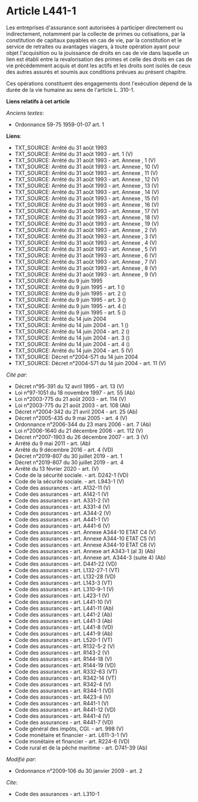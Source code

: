 # Article L441-1

Les entreprises d'assurance sont autorisées à participer directement ou indirectement, notamment par la collecte de primes ou
cotisations, par la constitution de capitaux payables en cas de vie, par la constitution et le service de retraites ou
avantages viagers, à toute opération ayant pour objet l'acquisition ou la jouissance de droits en cas de vie dans laquelle un
lien est établi entre la revalorisation des primes et celle des droits en cas de vie précédemment acquis et dont les actifs
et les droits sont isolés de ceux des autres assurés et soumis aux conditions prévues au présent chapitre. 

Ces opérations constituent des engagements dont l'exécution dépend de la durée de la vie humaine au sens de l'article L.
310-1.

**Liens relatifs à cet article**

_Anciens textes_:

  - Ordonnance 59-75 1959-01-07 art. 1

**Liens**:

  - TXT_SOURCE: Arrêté du 31 août 1993
  - TXT_SOURCE: Arrêté du 31 août 1993 - art. 1 (V)
  - TXT_SOURCE: Arrêté du 31 août 1993 - art. Annexe , 1 (V)
  - TXT_SOURCE: Arrêté du 31 août 1993 - art. Annexe , 10 (V)
  - TXT_SOURCE: Arrêté du 31 août 1993 - art. Annexe , 11 (V)
  - TXT_SOURCE: Arrêté du 31 août 1993 - art. Annexe , 12 (V)
  - TXT_SOURCE: Arrêté du 31 août 1993 - art. Annexe , 13 (V)
  - TXT_SOURCE: Arrêté du 31 août 1993 - art. Annexe , 14 (V)
  - TXT_SOURCE: Arrêté du 31 août 1993 - art. Annexe , 15 (V)
  - TXT_SOURCE: Arrêté du 31 août 1993 - art. Annexe , 16 (V)
  - TXT_SOURCE: Arrêté du 31 août 1993 - art. Annexe , 17 (V)
  - TXT_SOURCE: Arrêté du 31 août 1993 - art. Annexe , 18 (V)
  - TXT_SOURCE: Arrêté du 31 août 1993 - art. Annexe , 19 (V)
  - TXT_SOURCE: Arrêté du 31 août 1993 - art. Annexe , 2 (V)
  - TXT_SOURCE: Arrêté du 31 août 1993 - art. Annexe , 3 (V)
  - TXT_SOURCE: Arrêté du 31 août 1993 - art. Annexe , 4 (V)
  - TXT_SOURCE: Arrêté du 31 août 1993 - art. Annexe , 5 (V)
  - TXT_SOURCE: Arrêté du 31 août 1993 - art. Annexe , 6 (V)
  - TXT_SOURCE: Arrêté du 31 août 1993 - art. Annexe , 7 (V)
  - TXT_SOURCE: Arrêté du 31 août 1993 - art. Annexe , 8 (V)
  - TXT_SOURCE: Arrêté du 31 août 1993 - art. Annexe , 9 (V)
  - TXT_SOURCE: Arrêté du 9 juin 1995
  - TXT_SOURCE: Arrêté du 9 juin 1995 - art. 1 ()
  - TXT_SOURCE: Arrêté du 9 juin 1995 - art. 2 ()
  - TXT_SOURCE: Arrêté du 9 juin 1995 - art. 3 ()
  - TXT_SOURCE: Arrêté du 9 juin 1995 - art. 4 ()
  - TXT_SOURCE: Arrêté du 9 juin 1995 - art. 5 ()
  - TXT_SOURCE: Arrêté du 14 juin 2004
  - TXT_SOURCE: Arrêté du 14 juin 2004 - art. 1 ()
  - TXT_SOURCE: Arrêté du 14 juin 2004 - art. 2 ()
  - TXT_SOURCE: Arrêté du 14 juin 2004 - art. 3 ()
  - TXT_SOURCE: Arrêté du 14 juin 2004 - art. 4 ()
  - TXT_SOURCE: Arrêté du 14 juin 2004 - art. 5 (V)
  - TXT_SOURCE: Décret n°2004-571 du 14 juin 2004
  - TXT_SOURCE: Décret n°2004-571 du 14 juin 2004 - art. 11 (V)

_Cité par_:

  - Décret n°95-391 du 12 avril 1995 - art. 13 (V)
  - Loi n°97-1051 du 18 novembre 1997 - art. 55 (Ab)
  - Loi n°2003-775 du 21 août 2003 - art. 114 (V)
  - Loi n°2003-775 du 21 août 2003 - art. 108 (Ab)
  - Décret n°2004-342 du 21 avril 2004 - art. 25 (Ab)
  - Décret n°2005-435 du 9 mai 2005 - art. 4 (V)
  - Ordonnance n°2006-344 du 23 mars 2006 - art. 7 (Ab)
  - Loi n°2006-1640 du 21 décembre 2006 - art. 112 (V)
  - Décret n°2007-1903 du 26 décembre 2007 - art. 3 (V)
  - Arrêté du 9 mai 2011 - art. (Ab)
  - Arrêté du 9 décembre 2016 - art. 4 (VD)
  - Décret n°2019-807 du 30 juillet 2019 - art. 1
  - Décret n°2019-807 du 30 juillet 2019 - art. 4
  - Arrêté du 13 février 2020 - art. (V)
  - Code de la sécurité sociale. - art. D242-1 (VD)
  - Code de la sécurité sociale. - art. L943-1 (V)
  - Code des assurances - art. A132-11 (V)
  - Code des assurances - art. A142-1 (V)
  - Code des assurances - art. A331-2 (V)
  - Code des assurances - art. A331-4 (V)
  - Code des assurances - art. A344-2 (V)
  - Code des assurances - art. A441-1 (V)
  - Code des assurances - art. A441-6 (V)
  - Code des assurances - art. Annexe A344-10 ETAT C4 (V)
  - Code des assurances - art. Annexe A344-10 ETAT C5 (V)
  - Code des assurances - art. Annexe A344-10 ETAT C6 (V)
  - Code des assurances - art. Annexe art A343-1 (al 3) (Ab)
  - Code des assurances - art. Annexe art. A344-3 (suite 4) (Ab)
  - Code des assurances - art. D441-22 (VD)
  - Code des assurances - art. L132-27-1 (VT)
  - Code des assurances - art. L132-28 (VD)
  - Code des assurances - art. L143-3 (VT)
  - Code des assurances - art. L310-9-1 (V)
  - Code des assurances - art. L423-1 (V)
  - Code des assurances - art. L441-10 (V)
  - Code des assurances - art. L441-11 (Ab)
  - Code des assurances - art. L441-2 (Ab)
  - Code des assurances - art. L441-3 (Ab)
  - Code des assurances - art. L441-8 (VD)
  - Code des assurances - art. L441-9 (Ab)
  - Code des assurances - art. L520-1 (VT)
  - Code des assurances - art. R132-5-2 (V)
  - Code des assurances - art. R143-2 (V)
  - Code des assurances - art. R144-18 (V)
  - Code des assurances - art. R144-19 (VD)
  - Code des assurances - art. R332-63 (VT)
  - Code des assurances - art. R342-14 (VT)
  - Code des assurances - art. R342-4 (V)
  - Code des assurances - art. R344-1 (VD)
  - Code des assurances - art. R423-4 (V)
  - Code des assurances - art. R441-1 (V)
  - Code des assurances - art. R441-12 (VD)
  - Code des assurances - art. R441-4 (V)
  - Code des assurances - art. R441-7 (VD)
  - Code général des impôts, CGI. - art. 998 (V)
  - Code monétaire et financier - art. L611-3-1 (V)
  - Code monétaire et financier - art. R224-6 (VD)
  - Code rural et de la pêche maritime - art. D741-39 (Ab)

_Modifié par_:

  - Ordonnance n°2009-106 du 30 janvier 2009 - art. 2

_Cite_:

  - Code des assurances - art. L310-1
